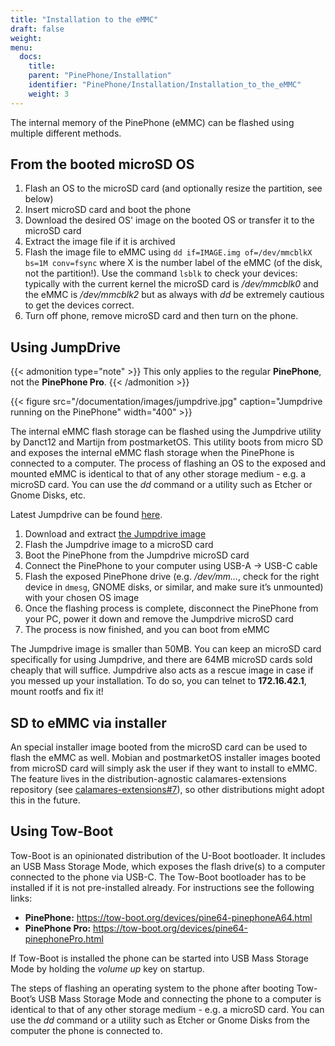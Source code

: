 ```yaml
---
title: "Installation to the eMMC"
draft: false
weight: 
menu:
  docs:
    title:
    parent: "PinePhone/Installation"
    identifier: "PinePhone/Installation/Installation_to_the_eMMC"
    weight: 3
---
```


The internal memory of the PinePhone (eMMC) can be flashed using multiple different methods.

## From the booted microSD OS

1. Flash an OS to the microSD card (and optionally resize the partition, see below)
2. Insert microSD card and boot the phone
3. Download the desired OS' image on the booted OS or transfer it to the microSD card
4. Extract the image file if it is archived
5. Flash the image file to eMMC using `dd if=IMAGE.img of=/dev/mmcblkX bs=1M conv=fsync` where X is the number label of the eMMC (of the disk, not the partition!). Use the command `lsblk` to check your devices: typically with the current kernel the microSD card is _/dev/mmcblk0_ and the eMMC is _/dev/mmcblk2_ but as always with _dd_ be extremely cautious to get the devices correct.
6. Turn off phone, remove microSD card and then turn on the phone.

## Using JumpDrive

{{< admonition type="note" >}}
 This only applies to the regular **PinePhone**, not the **PinePhone Pro**.
{{< /admonition >}}

{{< figure src="/documentation/images/jumpdrive.jpg" caption="Jumpdrive running on the PinePhone" width="400" >}}

The internal eMMC flash storage can be flashed using the Jumpdrive utility by Danct12 and Martijn from postmarketOS. This utility boots from micro SD and exposes the internal eMMC flash storage when the PinePhone is connected to a computer. The process of flashing an OS to the exposed and mounted eMMC is identical to that of any other storage medium - e.g. a microSD card. You can use the _dd_ command or a utility such as Etcher or Gnome Disks, etc.

Latest Jumpdrive can be found [here](https://github.com/dreemurrs-embedded/Jumpdrive/releases/).

1. Download and extract [the Jumpdrive image](https://github.com/dreemurrs-embedded/Jumpdrive/releases)
2. Flash the Jumpdrive image to a microSD card
3. Boot the PinePhone from the Jumpdrive microSD card
4. Connect the PinePhone to your computer using USB-A -> USB-C cable
5. Flash the exposed PinePhone drive (e.g. _/dev/mm..._, check for the right device in `dmesg`, GNOME disks, or similar, and make sure it’s unmounted) with your chosen OS image
6. Once the flashing process is complete, disconnect the PinePhone from your PC, power it down and remove the Jumpdrive microSD card
7. The process is now finished, and you can boot from eMMC

The Jumpdrive image is smaller than 50MB. You can keep an microSD card specifically for using Jumpdrive, and there are 64MB microSD cards sold cheaply that will suffice. Jumpdrive also acts as a rescue image in case if you messed up your installation. To do so, you can telnet to **172.16.42.1**, mount rootfs and fix it!

## SD to eMMC via installer

An special installer image booted from the microSD card can be used to flash the eMMC as well. Mobian and postmarketOS installer images booted from microSD card will simply ask the user if they want to install to eMMC. The feature lives in the distribution-agnostic calamares-extensions repository (see [calamares-extensions#7](https://github.com/calamares/calamares-extensions/pull/7)), so other distributions might adopt this in the future.

## Using Tow-Boot

Tow-Boot is an opinionated distribution of the U-Boot bootloader. It includes an USB Mass Storage Mode, which exposes the flash drive(s) to a computer connected to the phone via USB-C. The Tow-Boot bootloader has to be installed if it is not pre-installed already. For instructions see the following links:

* **PinePhone:** https://tow-boot.org/devices/pine64-pinephoneA64.html
* **PinePhone Pro:** https://tow-boot.org/devices/pine64-pinephonePro.html

If Tow-Boot is installed the phone can be started into USB Mass Storage Mode by holding the _volume up_ key on startup.

The steps of flashing an operating system to the phone after booting Tow-Boot’s USB Mass Storage Mode and connecting the phone to a computer is identical to that of any other storage medium - e.g. a microSD card. You can use the _dd_ command or a utility such as Etcher or Gnome Disks from the computer the phone is connected to.
